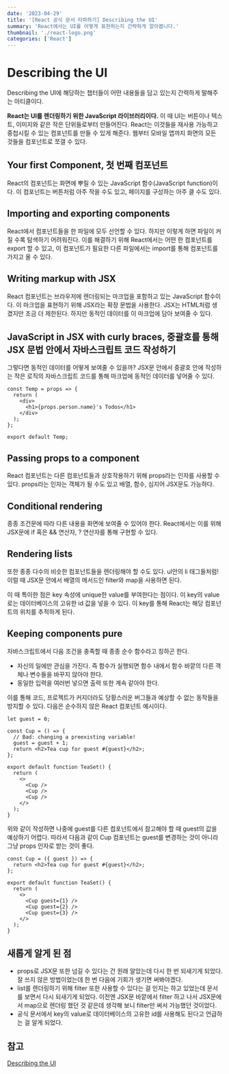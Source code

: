 ```yaml
---
date: '2023-04-29'
title: '[React 공식 문서 타파하기] Describing the UI'
summary: 'React에서는 UI를 어떻게 표현하는지 간략하게 알아봅니다.'
thumbnail: './react-logo.png'
categories: ['React']
---
```


# Describing the UI

Describing the UI에 해당하는 챕터들이 어떤 내용들을 담고 있는지 간력하게 말해주는 아티클이다.

**React는 UI를 렌더링하기 위한 JavaScript 라이브러리이다.** 이 때 UI는 버튼이나 텍스트, 이미지와 같은 작은 단위들로부터 만들어진다. React는 이것들을 재사용 가능하고 중첩시킬 수 있는 컴포넌트를 만들 수 있게 해준다. 웹부터 모바일 앱까지 화면의 모든 것들을 컴포넌트로 쪼갤 수 있다.

## Your first Component, 첫 번째 컴포넌트

React의 컴포넌트는 화면에 뿌릴 수 있는 JavaScript 함수(JavaScript function)이다. 이 컴포넌트는 버튼처럼 아주 작을 수도 있고, 페이지를 구성하는 아주 클 수도 있다.

## Importing and exporting components

React에서 컴포넌트들을 한 파일에 모두 선언할 수 있다. 하지만 이렇게 하면 파일이 커질 수록 탐색하기 어려워진다. 이를 해결하기 위해 React에서는 어떤 한 컴포넌트를 export 할 수 있고, 이 컴포넌트가 필요한 다른 파일에서는 import를 통해 컴포넌트를 가지고 올 수 있다.

## Writing markup with JSX

React 컴포넌트는 브라우저에 렌더링되는 마크업을 포함하고 있는 JavaScript 함수이다. 이 마크업을 표현하기 위해 JSX라는 확장 문법을 사용한다. JSX는 HTML처럼 생겼지만 조금 더 제한된다. 하지만 동적인 데이터를 이 마크업에 담아 보여줄 수 있다.

## JavaScript in JSX with curly braces, 중괄호를 통해 JSX 문법 안에서 자바스크립트 코드 작성하기

그렇다면 동적인 데이터를 어떻게 보여줄 수 있을까? JSX문 안에서 중괄호 안에 작성하는 작은 로직의 자바스크립트 코드를 통해 마크업에 동적인 데이터를 넣어줄 수 있다.

```tsx
const Temp = props => {
  return (
    <div>
      <h1>{props.person.name}'s Todos</h1>
    </div>
  );
};

export default Temp;
```

## Passing props to a component

React 컴포넌트는 다른 컴포넌트들과 상호작용하기 위해 props라는 인자를 사용할 수 있다. props라는 인자는 객체가 될 수도 있고 배열, 함수, 심지어 JSX문도 가능하다.

## Conditional rendering

종종 조건문에 따라 다른 내용을 화면에 보여줄 수 있어야 한다. React에서는 이를 위해 JSX문에 if 혹은 && 연산자, ? 연산자를 통해 구현할 수 있다.

## Rendering lists

또한 종종 다수의 비슷한 컴포넌트들을 렌더링해야 할 수도 있다. ul안의 li 태그들처럼! 이럴 때 JSX문 안에서 배열의 메서드인 filter와 map을 사용하면 된다.

이 때 특이한 점은 key 속성에 unique한 value를 부여한다는 점이다. 이 key의 value로는 데이터베이스의 고유한 id 값을 넣을 수 있다. 이 key를 통해 React는 해당 컴포넌트의 위치를 추적하게 된다.

## Keeping components pure

자바스크립트에서 다음 조건을 충족할 때 종종 순수 함수라고 칭하곤 한다.

- 자신의 일에만 관심을 가진다. 즉 함수가 실행되면 함수 내에서 함수 바깥의 다른 객체나 변수들을 바꾸지 않아야 한다.
- 동일한 입력을 여러번 넣으면 출력 또한 계속 같아야 한다.

이를 통해 코드, 프로젝트가 커지더라도 당황스러운 버그들과 예상할 수 없는 동작들을 방지할 수 있다. 다음은 순수하지 않은 React 컴포넌트 예시이다.

```tsx
let guest = 0;

const Cup = () => {
  // Bad: changing a preexisting variable!
  guest = guest + 1;
  return <h2>Tea cup for guest #{guest}</h2>;
};

export default function TeaSet() {
  return (
    <>
      <Cup />
      <Cup />
      <Cup />
    </>
  );
}
```

위와 같이 작성하면 나중에 guest를 다른 컴포넌트에서 참고해야 할 때 guest의 값을 예상하기 어렵다. 따라서 다음과 같이 Cup 컴포넌트는 guest를 변경하는 것이 아니라 그냥 props 인자로 받는 것이 좋다.

```tsx
const Cup = ({ guest }) => {
  return <h2>Tea cup for guest #{guest}</h2>;
};

export default function TeaSet() {
  return (
    <>
      <Cup guest={1} />
      <Cup guest={2} />
      <Cup guest={3} />
    </>
  );
}
```

## 새롭게 알게 된 점

- props로 JSX문 또한 넘길 수 있다는 건 원래 알았는데 다시 한 번 되새기게 되었다. 잘 쓰지 않은 방법이었는데 한 번 다음에 기회가 생기면 써봐야겠다.
- list를 렌더링하기 위해 filter 또한 사용할 수 있다는 걸 인지는 하고 있었는데 문서를 보면서 다시 되새기게 되었다. 이전엔 JSX문 바깥에서 filter 하고 나서 JSX문에서 map으로 렌더링 했던 것 같은데 생각해 보니 filter만 써서 가능했던 것이었다.
- 공식 문서에서 key의 value로 데이터베이스의 고유한 id를 사용해도 된다고 언급하는 걸 알게 되었다.

## 참고

[Describing the UI](https://react.dev/learn/describing-the-ui)
